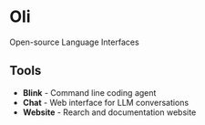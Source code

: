 # Oli

Open-source Language Interfaces

## Tools

- **Blink** - Command line coding agent
- **Chat** - Web interface for LLM conversations
- **Website** - Rearch and documentation website

